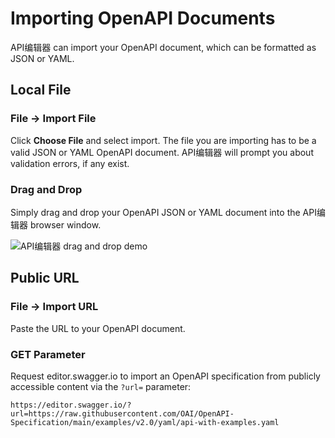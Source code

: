 # Importing OpenAPI Documents

API编辑器 can import your OpenAPI document, which can be formatted as JSON or YAML.

## Local File

### File → Import File

Click **Choose File** and select import. The file you are importing has to be a valid JSON or YAML OpenAPI document. API编辑器 will prompt you about validation errors, if any exist.

### Drag and Drop

Simply drag and drop your OpenAPI JSON or YAML document into the API编辑器 browser window. 

![API编辑器 drag and drop demo](./drag-and-drop.gif)

## Public URL

### File → Import URL

Paste the URL to your OpenAPI document. 

### GET Parameter

Request editor.swagger.io to import an OpenAPI specification from publicly accessible content via the `?url=` parameter:
```
https://editor.swagger.io/?url=https://raw.githubusercontent.com/OAI/OpenAPI-Specification/main/examples/v2.0/yaml/api-with-examples.yaml
```
